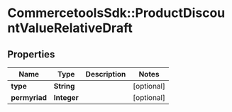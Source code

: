 # CommercetoolsSdk::ProductDiscountValueRelativeDraft

## Properties
Name | Type | Description | Notes
------------ | ------------- | ------------- | -------------
**type** | **String** |  | [optional] 
**permyriad** | **Integer** |  | [optional] 

